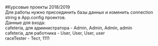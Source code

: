 #Курсовые проекты 2018/2019  
Для работы нужно присоединить базы данных и изменить connection string в App.config проектов.  
Данные для входа:  
cafeteria, для администратора - Admin, Admin, Admin, admin  
cafeteria, для работника - User, User, User, user  
raceTester - Тест, 1111  
